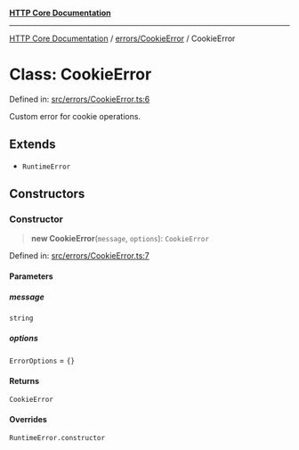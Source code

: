 [**HTTP Core Documentation**](../../../README.md)

***

[HTTP Core Documentation](../../../README.md) / [errors/CookieError](../README.md) / CookieError

# Class: CookieError

Defined in: [src/errors/CookieError.ts:6](https://github.com/stonemjs/http-core/blob/38177eda1505fdb30323b11ec31ef2a0f0840267/src/errors/CookieError.ts#L6)

Custom error for cookie operations.

## Extends

- `RuntimeError`

## Constructors

### Constructor

> **new CookieError**(`message`, `options`): `CookieError`

Defined in: [src/errors/CookieError.ts:7](https://github.com/stonemjs/http-core/blob/38177eda1505fdb30323b11ec31ef2a0f0840267/src/errors/CookieError.ts#L7)

#### Parameters

##### message

`string`

##### options

`ErrorOptions` = `{}`

#### Returns

`CookieError`

#### Overrides

`RuntimeError.constructor`
